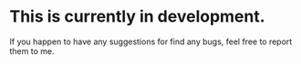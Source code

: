 # This is currently in development.
If you happen to have any suggestions for find any bugs, feel free to report them to me.

